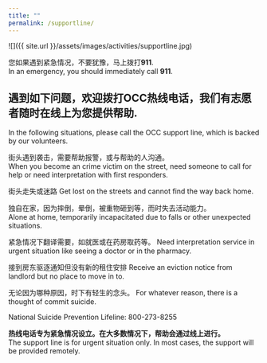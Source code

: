 ```yaml
---
title: ""
permalink: /supportline/
---
```


![]({{ site.url }}/assets/images/activities/supportline.jpg)

您如果遇到紧急情况，不要犹豫，马上拨打**911**.  
In an emergency, you should immediately call **911**.    

## 遇到如下问题，欢迎拨打OCC热线电话，我们有志愿者随时在线上为您提供帮助.  
In the following situations, please call the OCC support line, which is backed by our volunteers.  

街头遇到袭击，需要帮助报警，或与帮助的人沟通。  
When you become an crime victim on the street, need someone to call for help or need interpretation with first responders.  

街头走失或迷路
Get lost on the streets and cannot find the way back home.  

独自在家，因为摔倒，晕倒，被重物砸到等，而时失去活动能力。  
Alone at home, temporarily incapacitated due to falls or other unexpected situations.  

紧急情况下翻译需要，如就医或在药房取药等。
Need interpretation service in urgent situation like seeing a doctor or in the pharmacy.  

接到房东驱逐通知但没有新的租住安排
Receive an eviction notice from landlord but no place to move in to.  

无论因为哪种原因，时下有轻生的念头。
For whatever reason, there is a thought of commit suicide.  

National Suicide Prevention Lifeline: 800-273-8255

**热线电话专为紧急情况设立。在大多数情况下，帮助会通过线上进行。**  
The support line is for urgent situation only. In most cases, the support will be provided remotely.  
